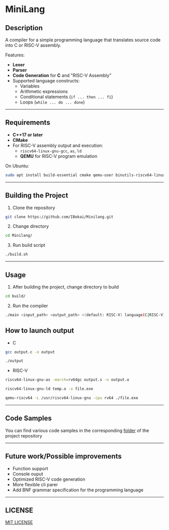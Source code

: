 # MiniLang

## Description
A compiler for a simple programming language that translates source code into C or RISC-V assembly.

Features:
- **Lexer**
- **Parser**
- **Code Generation** for **C** and "RISC-V Assembly"
- Supported language constructs:
    - Variables
    - Arithmetic expressions
    - Conditional statements (`if ... then ... fi`)
    - Loops (`while ... do ... done`)

---

## Requirements
- **C++17 or later**
- **CMake**
- For RISC-V assembly output and execution:
    - `riscv64-linux-gnu-gcc`, `as`, `ld`
    - **QEMU** for RISC-V program emulation

On Ubuntu:
```bash
sudo apt install build-essential cmake qemu-user binutils-riscv64-linux-gnu
```

---

## Building the Project
1) Clone the repository
```bash
git clone https://github.com/IBokai/Minilang.git 
```
2) Change directory
```bash
cd Minilang/
```

3) Run build script
```bash
./build.sh
```

---

## Usage
1) After building the project, change directory to build
```bash
cd build/
```
2) Run the compiler
```bash
./main <input_path> <output_path> <(default: RISC-V) language(C|RISC-V)>
```
## How to launch output
- C
```bash
gcc output.c -o output
```
```bash
./output
```

- RISC-V
```bash
riscv64-linux-gnu-as -march=rv64gc output.s -o output.o
```
```bash
riscv64-linux-gnu-ld temp.o -o file.exe
```
```bash
qemu-riscv64 -L /usr/riscv64-linux-gnu -cpu rv64 ./file.exe
```

---

## Code Samples
You can find various code samples in the corresponding [folder](samples/) of the project repository

---

## Future work/Possible improvements
- Function support
- Console ouput
- Optimized RISC-V code generation
- More flexible cli parer
- Add BNF grammar specification for the programming language

---

## LICENSE
[MIT LICENSE](LICENSE)
